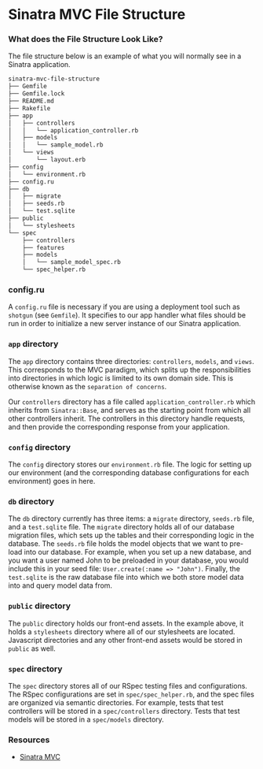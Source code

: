 # Sinatra MVC File Structure

### What does the File Structure Look Like?

The file structure below is an example of what you will normally see in a Sinatra application.

```bash
sinatra-mvc-file-structure
├── Gemfile
├── Gemfile.lock
├── README.md
├── Rakefile
├── app
│   ├── controllers
│   │   └── application_controller.rb
│   ├── models
│   │   └── sample_model.rb
│   └── views
│       └── layout.erb
├── config
│   └── environment.rb
├── config.ru
├── db
│   ├── migrate
│   ├── seeds.rb
│   └── test.sqlite
├── public
│   └── stylesheets
└── spec
    ├── controllers
    ├── features
    ├── models
    │   └── sample_model_spec.rb
    └── spec_helper.rb
```

### config.ru

A `config.ru` file is necessary if you are using a deployment tool such as `shotgun` (see `Gemfile`). It specifies to our app handler what files should be run in order to initialize a new server instance of our Sinatra application.

### `app` directory

The `app` directory contains three directories: `controllers`, `models`, and `views`. This corresponds to the MVC paradigm, which splits up the responsibilities into directories in which logic is limited to its own domain side. This is otherwise known as the `separation of concerns`.

Our `controllers` directory has a file called `application_controller.rb` which inherits from `Sinatra::Base`, and serves as the starting point from which all other controllers inherit. The controllers in this directory handle requests, and then provide the corresponding response from your application.

### `config` directory

The `config` directory stores our `environment.rb` file. The logic for setting up our environment (and the corresponding database configurations for each environment) goes in here.

### `db` directory

The `db` directory currently has three items: a `migrate` directory, `seeds.rb` file, and a `test.sqlite` file. The `migrate` directory holds all of our database migration files, which sets up the tables and their corresponding logic in the database. The `seeds.rb` file holds the model objects that we want to pre-load into our database. For example, when you set up a new database, and you want a user named John to be preloaded in your database, you would include this in your seed file: `User.create(:name => "John")`. Finally, the `test.sqlite` is the raw database file into which we both store model data into and query model data from.

### `public` directory

The `public` directory holds our front-end assets. In the example above, it holds a `stylesheets` directory where all of our stylesheets are located. Javascript directories and any other front-end assets would be stored in `public` as well.

### `spec` directory

The `spec` directory stores all of our RSpec testing files and configurations. The RSpec configurations are set in `spec/spec_helper.rb`, and the spec files are organized via semantic directories. For example, tests that test controllers will be stored in a `spec/controllers` directory. Tests that test models will be stored in a `spec/models` directory.

### Resources
- [Sinatra MVC](http://www.sitepoint.com/build-a-sinatra-mvc-framework/)
